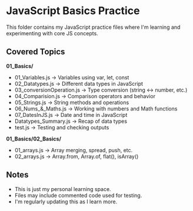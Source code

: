 # JavaScript Basics Practice

This folder contains my JavaScript practice files where I'm learning and experimenting with core JS concepts.

## Covered Topics

**01_Basics/**
- 01_Variables.js → Variables using var, let, const
- 02_Datatypes.js → Different data types in JavaScript
- 03_conversionOperation.js → Type conversion (string ↔ number, etc.)
- 04_Comparision.js → Comparison operators and behavior
- 05_Strings.js → String methods and operations
- 06_Nums_&_Maths.js → Working with numbers and Math functions
- 07_DatesInJS.js → Date and time in JavaScript
- Datatypes_Summary.js → Recap of data types
- test.js → Testing and checking outputs

**01_Basics/02_Basics/**
- 01_arrays.js → Array merging, spread, push, etc.
- 02_arrays.js → Array.from, Array.of, flat(), isArray()

## Notes

- This is just my personal learning space.
- Files may include commented code used for testing.
- I'm regularly updating this as I learn more.
